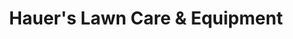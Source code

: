 ---
title: "Hauer's Lawn Care & Equipment"
url: /astoria/hauers-lawn-care-und-equipment/
shop: Garten-Center
---